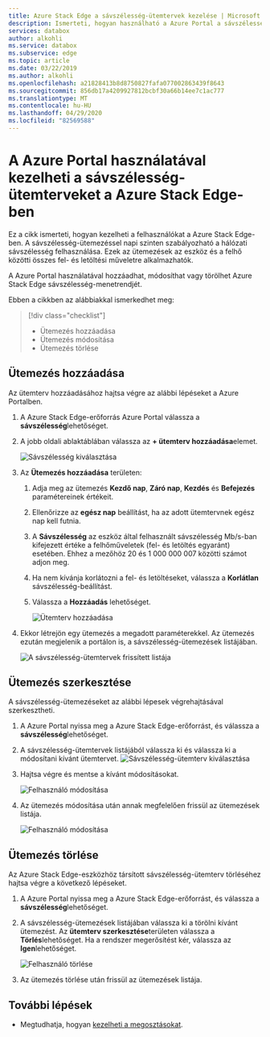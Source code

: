 ```yaml
---
title: Azure Stack Edge a sávszélesség-ütemtervek kezelése | Microsoft Docs
description: Ismerteti, hogyan használható a Azure Portal a sávszélesség-ütemtervek kezeléséhez az Azure Stack Edge-ben.
services: databox
author: alkohli
ms.service: databox
ms.subservice: edge
ms.topic: article
ms.date: 03/22/2019
ms.author: alkohli
ms.openlocfilehash: a21828413b8d8750827fafa077002863439f8643
ms.sourcegitcommit: 856db17a4209927812bcbf30a66b14ee7c1ac777
ms.translationtype: MT
ms.contentlocale: hu-HU
ms.lasthandoff: 04/29/2020
ms.locfileid: "82569588"
---
```

# <a name="use-the-azure-portal-to-manage-bandwidth-schedules-on-your-azure-stack-edge"></a>A Azure Portal használatával kezelheti a sávszélesség-ütemterveket a Azure Stack Edge-ben  

Ez a cikk ismerteti, hogyan kezelheti a felhasználókat a Azure Stack Edge-ben. A sávszélesség-ütemezéssel napi szinten szabályozható a hálózati sávszélesség felhasználása. Ezek az ütemezések az eszköz és a felhő közötti összes fel- és letöltési műveletre alkalmazhatók.

A Azure Portal használatával hozzáadhat, módosíthat vagy törölhet Azure Stack Edge sávszélesség-menetrendjét.

Ebben a cikkben az alábbiakkal ismerkedhet meg:

> [!div class="checklist"]
> * Ütemezés hozzáadása
> * Ütemezés módosítása
> * Ütemezés törlése


## <a name="add-a-schedule"></a>Ütemezés hozzáadása

Az ütemterv hozzáadásához hajtsa végre az alábbi lépéseket a Azure Portalben.

1. A Azure Stack Edge-erőforrás Azure Portal válassza a **sávszélesség**lehetőséget.
2. A jobb oldali ablaktáblában válassza az **+ ütemterv hozzáadása**elemet.

    ![Sávszélesség kiválasztása](media/azure-stack-edge-manage-bandwidth-schedules/add-schedule-1.png)

3. Az **Ütemezés hozzáadása** területen: 

   1. Adja meg az ütemezés **Kezdő nap**, **Záró nap**, **Kezdés** és **Befejezés** paramétereinek értékeit.
   2. Ellenőrizze az **egész nap** beállítást, ha az adott ütemtervnek egész nap kell futnia.
   3. A **Sávszélesség** az eszköz által felhasznált sávszélesség Mb/s-ban kifejezett értéke a felhőműveletek (fel- és letöltés egyaránt) esetében. Ehhez a mezőhöz 20 és 1 000 000 007 közötti számot adjon meg.
   4. Ha nem kívánja korlátozni a fel- és letöltéseket, válassza a **Korlátlan** sávszélesség-beállítást.
   5. Válassza a **Hozzáadás** lehetőséget.

      ![Ütemterv hozzáadása](media/azure-stack-edge-manage-bandwidth-schedules/add-schedule-2.png)

3. Ekkor létrejön egy ütemezés a megadott paraméterekkel. Az ütemezés ezután megjelenik a portálon is, a sávszélesség-ütemezések listájában.

    ![A sávszélesség-ütemtervek frissített listája](media/azure-stack-edge-manage-bandwidth-schedules/add-schedule-3.png)

## <a name="edit-schedule"></a>Ütemezés szerkesztése

A sávszélesség-ütemezéseket az alábbi lépesek végrehajtásával szerkesztheti.

1. A Azure Portal nyissa meg a Azure Stack Edge-erőforrást, és válassza a **sávszélesség**lehetőséget. 
2. A sávszélesség-ütemtervek listájából válassza ki és válassza ki a módosítani kívánt ütemtervet.
    ![Sávszélesség-ütemterv kiválasztása](media/azure-stack-edge-manage-bandwidth-schedules/modify-schedule-1.png)

3. Hajtsa végre és mentse a kívánt módosításokat.

    ![Felhasználó módosítása](media/azure-stack-edge-manage-bandwidth-schedules/modify-schedule-2.png)

4. Az ütemezés módosítása után annak megfelelően frissül az ütemezések listája.

    ![Felhasználó módosítása](media/azure-stack-edge-manage-bandwidth-schedules/modify-schedule-3.png)


## <a name="delete-a-schedule"></a>Ütemezés törlése

Az Azure Stack Edge-eszközhöz társított sávszélesség-ütemterv törléséhez hajtsa végre a következő lépéseket.

1. A Azure Portal nyissa meg a Azure Stack Edge-erőforrást, és válassza a **sávszélesség**lehetőséget.  

2. A sávszélesség-ütemezések listájában válassza ki a törölni kívánt ütemezést. Az **ütemterv szerkesztése**területen válassza a **Törlés**lehetőséget. Ha a rendszer megerősítést kér, válassza az **Igen**lehetőséget.

   ![Felhasználó törlése](media/azure-stack-edge-manage-bandwidth-schedules/delete-schedule-2.png)

3. Az ütemezés törlése után frissül az ütemezések listája.


## <a name="next-steps"></a>További lépések

- Megtudhatja, hogyan [kezelheti a megosztásokat](azure-stack-edge-manage-shares.md).

